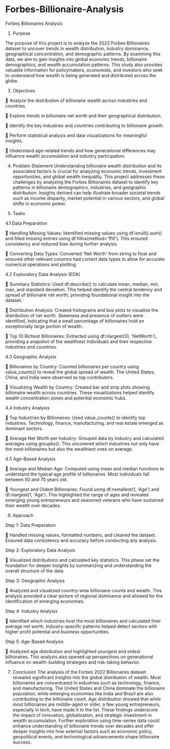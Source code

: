 # Forbes-Billionaire-Analysis
Forbes Billionaires Analysis

1. Purpose
   
The purpose of this project is to analyze the 2022 Forbes Billionaires dataset to uncover trends in wealth distribution, industry dominance, geographical concentration, and demographic patterns. By examining this data, we aim to gain insights into global economic trends, billionaire demographics, and wealth accumulation patterns. This study also provides valuable information for policymakers, economists, and investors who seek to understand how wealth is being generated and distributed across the globe.

3. Objectives

 Analyze the distribution of billionaire wealth across industries and countries.

 Explore trends in billionaire net worth and their geographical distribution.

 Identify the key industries and countries contributing to billionaire growth.

 Perform statistical analysis and data visualizations for meaningful insights.
 
 Understand age-related trends and how generational differences may influence wealth accumulation and industry participation.

4. Problem Statement
Understanding billionaire wealth distribution and its associated factors is crucial for analyzing economic trends, investment opportunities, and global wealth inequality. This project addresses these challenges by analyzing the Forbes Billionaires dataset to identify key patterns in billionaire demographics, industries, and geographic distribution. Insights derived can help illustrate broader societal trends such as income disparity, market potential in various sectors, and global shifts in economic power.

5. Tasks

4.1 Data Preparation

 Handling Missing Values: Identified missing values using df.isnull().sum() and filled missing entries using df.fillna(method='ffill'). This ensured consistency and reduced bias during further analysis.

 Converting Data Types: Converted 'Net Worth' from string to float and ensured other relevant columns had correct data types to allow for accurate numerical operations and plotting.

4.2 Exploratory Data Analysis (EDA)

 Summary Statistics: Used df.describe() to calculate mean, median, min, max, and standard deviation. This helped identify the central tendency and spread of billionaire net worth, providing foundational insight into the dataset.

 Distribution Analysis: Created histograms and box plots to visualize the distribution of net worth. Skewness and presence of outliers were identified, indicating that a small percentage of billionaires hold an exceptionally large portion of wealth.

 Top 10 Richest Billionaires: Extracted using df.nlargest(10, 'NetWorth'), providing a snapshot of the wealthiest individuals and their respective industries and countries.

4.3 Geographic Analysis
 
 Billionaires by Country: Counted billionaires per country using value_counts() to reveal the global spread of wealth. The United States, China, and India were observed as top contributors.

 Visualizing Wealth by Country: Created bar and strip plots showing billionaire wealth across countries. These visualizations helped identify wealth concentration zones and potential economic hubs.

4.4 Industry Analysis

 Top Industries by Billionaires: Used value_counts() to identify top industries. Technology, finance, manufacturing, and real estate emerged as dominant sectors.

 Average Net Worth per Industry: Grouped data by industry and calculated averages using groupby(). This uncovered which industries not only have the most billionaires but also the wealthiest ones on average.

4.5 Age-Based Analysis

 Average and Median Age: Computed using mean and median functions to understand the typical age profile of billionaires. Most individuals fall between 50 and 70 years old.

 Youngest and Oldest Billionaires: Found using df.nsmallest(1, 'Age') and df.nlargest(1, 'Age'). This highlighted the range of ages and revealed emerging young entrepreneurs and seasoned veterans who have sustained their wealth over decades.

6. Approach

Step 1: Data Preparation

 Handled missing values, formatted numbers, and cleaned the dataset. Ensured data consistency and accuracy before conducting any analysis.

Step 2: Exploratory Data Analysis

 Visualized distributions and calculated key statistics. This phase set the foundation for deeper insights by summarizing and understanding the overall structure of the data.

Step 3: Geographic Analysis

 Analyzed and visualized country-wise billionaire counts and wealth. This analysis provided a clear picture of regional dominance and allowed for the identification of emerging economies.

Step 4: Industry Analysis

 Identified which industries host the most billionaires and calculated their average net worth. Industry-specific patterns helped detect sectors with higher profit potential and business opportunities.

Step 5: Age-Based Analysis

 Analyzed age distribution and highlighted youngest and oldest billionaires. This analysis also opened up perspectives on generational influence on wealth-building strategies and risk-taking behavior.

7. Conclusion
The analysis of the Forbes 2022 Billionaires dataset revealed significant insights into the global distribution of wealth. Most billionaires are concentrated in industries such as technology, finance, and manufacturing. The United States and China dominate the billionaire population, while emerging economies like India and Brazil are also contributing to the billionaire count. Age distribution showed that while most billionaires are middle-aged or older, a few young entrepreneurs, especially in tech, have made it to the list. These findings underscore the impact of innovation, globalization, and strategic investment in wealth accumulation. Further exploration using time-series data could enhance understanding of billionaire trends over decades and offer deeper insights into how external factors such as economic policy, geopolitical events, and technological advancements shape billionaire success.
